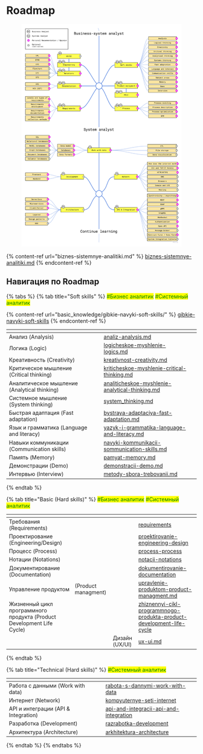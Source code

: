 # Roadmap

<figure><img src=".gitbook/assets/image.png" alt=""><figcaption></figcaption></figure>

{% content-ref url="biznes-sistemnye-analitiki.md" %}
[biznes-sistemnye-analitiki.md](biznes-sistemnye-analitiki.md)
{% endcontent-ref %}

## Навигация по Roadmap

{% tabs %}
{% tab title="Soft skills" %}
<mark style="color:green;">#Бизнес аналитик</mark> <mark style="color:green;">#Системный аналитик</mark>

{% content-ref url="basic_knowledge/gibkie-navyki-soft-skills/" %}
[gibkie-navyki-soft-skills](basic\_knowledge/gibkie-navyki-soft-skills/)
{% endcontent-ref %}

<table data-view="cards"><thead><tr><th></th><th></th><th></th><th data-hidden data-card-target data-type="content-ref"></th><th data-hidden data-card-cover data-type="files"></th></tr></thead><tbody><tr><td>Анализ (Analysis)</td><td></td><td></td><td><a href="basic_knowledge/gibkie-navyki-soft-skills/analiz-analysis.md">analiz-analysis.md</a></td><td></td></tr><tr><td>Логика (Logic)</td><td></td><td></td><td><a href="basic_knowledge/gibkie-navyki-soft-skills/logicheskoe-myshlenie-logics.md">logicheskoe-myshlenie-logics.md</a></td><td></td></tr><tr><td>Креативность (Creativity)</td><td></td><td></td><td><a href="basic_knowledge/gibkie-navyki-soft-skills/kreativnost-creativity.md">kreativnost-creativity.md</a></td><td></td></tr><tr><td>Критическое мышление (Critical thinking)</td><td></td><td></td><td><a href="basic_knowledge/gibkie-navyki-soft-skills/kriticheskoe-myshlenie-critical-thinking.md">kriticheskoe-myshlenie-critical-thinking.md</a></td><td></td></tr><tr><td>Аналитическое мышление (Analytical thinking)</td><td></td><td></td><td><a href="basic_knowledge/gibkie-navyki-soft-skills/analiticheskoe-myshlenie-analytical-thinking.md">analiticheskoe-myshlenie-analytical-thinking.md</a></td><td></td></tr><tr><td>Системное мышление (System thinking)</td><td></td><td></td><td><a href="basic_knowledge/gibkie-navyki-soft-skills/system_thinking.md">system_thinking.md</a></td><td></td></tr><tr><td>Быстрая адаптация (Fast adaptation)</td><td></td><td></td><td><a href="basic_knowledge/gibkie-navyki-soft-skills/bystraya-adaptaciya-fast-adaptation.md">bystraya-adaptaciya-fast-adaptation.md</a></td><td></td></tr><tr><td>Язык и грамматика (Language and literacy)</td><td></td><td></td><td><a href="basic_knowledge/gibkie-navyki-soft-skills/yazyk-i-grammatika-language-and-literacy.md">yazyk-i-grammatika-language-and-literacy.md</a></td><td></td></tr><tr><td>Навыки коммуникации (Communication skills)</td><td></td><td></td><td><a href="basic_knowledge/gibkie-navyki-soft-skills/navyki-kommunikacii-sommunication-skills.md">navyki-kommunikacii-sommunication-skills.md</a></td><td></td></tr><tr><td>Память (Memory)</td><td></td><td></td><td><a href="basic_knowledge/gibkie-navyki-soft-skills/pamyat-memory.md">pamyat-memory.md</a></td><td></td></tr><tr><td>Демонстрации (Demo) </td><td></td><td></td><td><a href="basic_knowledge/gibkie-navyki-soft-skills/demonstracii-demo.md">demonstracii-demo.md</a></td><td></td></tr><tr><td>Интервью (Interview)</td><td></td><td></td><td><a href="basic_knowledge/requirements/metody-sbora-trebovanii.md">metody-sbora-trebovanii.md</a></td><td></td></tr></tbody></table>
{% endtab %}

{% tab title="Basic (Hard skills)" %}
<mark style="color:green;">#Бизнес аналитик</mark> <mark style="color:green;">#Системный аналитик</mark>

<table data-view="cards"><thead><tr><th></th><th></th><th></th><th data-hidden data-card-target data-type="content-ref"></th></tr></thead><tbody><tr><td>Требования (Requirements)</td><td></td><td></td><td><a href="basic_knowledge/requirements/">requirements</a></td></tr><tr><td>Проектирование (Engineering/Design)</td><td></td><td></td><td><a href="basic_knowledge/proektirovanie-engineering-design/">proektirovanie-engineering-design</a></td></tr><tr><td>Процесс (Process)</td><td></td><td></td><td><a href="basic_knowledge/process-process/">process-process</a></td></tr><tr><td>Нотации (Notations)</td><td></td><td></td><td><a href="basic_knowledge/notacii-notations/">notacii-notations</a></td></tr><tr><td>Документирование (Documentation)</td><td></td><td></td><td><a href="basic_knowledge/dokumentirovanie-documentation/">dokumentirovanie-documentation</a></td></tr><tr><td>Управление продуктом</td><td>(Product managment)</td><td></td><td><a href="basic_knowledge/upravlenie-produktom-product-managment.md">upravlenie-produktom-product-managment.md</a></td></tr><tr><td>Жизненный цикл программного продукта (Product Development Life Cycle)</td><td></td><td></td><td><a href="basic_knowledge/zhiznennyi-cikl-programmnogo-produkta-product-development-life-cycle/">zhiznennyi-cikl-programmnogo-produkta-product-development-life-cycle</a></td></tr><tr><td></td><td></td><td>Дизайн (UX/UI)</td><td><a href="basic_knowledge/proektirovanie-engineering-design/ux-ui.md">ux-ui.md</a></td></tr></tbody></table>
{% endtab %}

{% tab title="Technical (Hard skills)" %}
&#x20;<mark style="color:green;">#Системный аналитик</mark>

<table data-view="cards"><thead><tr><th></th><th></th><th></th><th data-hidden data-card-target data-type="content-ref"></th></tr></thead><tbody><tr><td>Работа с данными (Work with data)</td><td></td><td></td><td><a href="systems_analyst/rabota-s-dannymi-work-with-data/">rabota-s-dannymi-work-with-data</a></td></tr><tr><td>Интернет (Network)</td><td></td><td></td><td><a href="systems_analyst/kompyuternye-seti-internet/">kompyuternye-seti-internet</a></td></tr><tr><td>API и интеграции (API &#x26; Integration)</td><td></td><td></td><td><a href="systems_analyst/api-and-integracii-api-and-integration/">api-and-integracii-api-and-integration</a></td></tr><tr><td>Разработка (Development)</td><td></td><td></td><td><a href="systems_analyst/razrabotka-development/">razrabotka-development</a></td></tr><tr><td>Архитектура (Architecture)</td><td></td><td></td><td><a href="systems_analyst/arkhitektura-architecture/">arkhitektura-architecture</a></td></tr></tbody></table>
{% endtab %}
{% endtabs %}
